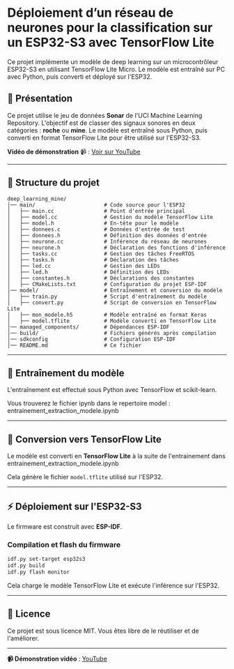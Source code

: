 # Déploiement d’un réseau de neurones pour la classification sur un ESP32-S3 avec TensorFlow Lite

Ce projet implémente un modèle de deep learning sur un microcontrôleur ESP32-S3 en utilisant TensorFlow Lite Micro. 
Le modèle est entraîné sur PC avec Python, puis converti et déployé sur l'ESP32.

## 📌 Présentation

Ce projet utilise le jeu de données **Sonar** de l'UCI Machine Learning Repository.
L'objectif est de classer des signaux sonores en deux catégories : **roche** ou **mine**.
Le modèle est entraîné sous Python, puis converti en format TensorFlow Lite pour être utilisé sur l'ESP32-S3.

**Vidéo de démonstration** 📹 : [Voir sur YouTube](https://www.youtube.com/watch?v=eMNCVg_wVUQ)

---

## 📁 Structure du projet

```
deep_learning_mine/
│── main/                      # Code source pour l'ESP32
│   ├── main.cc                # Point d'entrée principal
│   ├── model.cc               # Gestion du modèle TensorFlow Lite
│   ├── model.h                # En-tête pour le modèle
│   ├── donnees.c              # Données d'entrée de test
│   ├── donnees.h              # Définition des données d'entrée
│   ├── neurone.cc             # Inférence du réseau de neurones
│   ├── neurone.h              # Déclaration des fonctions d'inférence
│   ├── tasks.cc               # Gestion des tâches FreeRTOS
│   ├── tasks.h                # Déclaration des tâches
│   ├── led.cc                 # Gestion des LEDs
│   ├── led.h                  # Définition des LEDs
│   ├── constantes.h           # Déclarations des constantes
│   ├── CMakeLists.txt         # Configuration du projet ESP-IDF
│── model/                     # Entraînement et conversion du modèle
│   ├── train.py               # Script d'entraînement du modèle
│   ├── convert.py             # Script de conversion en TensorFlow Lite
│   ├── mon_modele.h5          # Modèle entraîné en format Keras
│   ├── model.tflite           # Modèle converti en TensorFlow Lite
│── managed_components/        # Dépendances ESP-IDF
│── build/                     # Fichiers générés après compilation
│── sdkconfig                  # Configuration ESP-IDF
│── README.md                  # Ce fichier
```

---

## 🚀 Entraînement du modèle

L'entraînement est effectué sous Python avec TensorFlow et scikit-learn.

Vous trouverez le fichier ipynb dans le repertoire model : 
entrainement_extraction_modele.ipynb

---

## 🔄 Conversion vers TensorFlow Lite

Le modèle est converti en **TensorFlow Lite** à la suite de l'entrainement dans entrainement_extraction_modele.ipynb

Cela génère le fichier `model.tflite` utilisé sur l'ESP32.

---

## ⚡ Déploiement sur l'ESP32-S3

Le firmware est construit avec **ESP-IDF**. 

### Compilation et flash du firmware

```sh
idf.py set-target esp32s3
idf.py build
idf.py flash monitor
```

Cela charge le modèle TensorFlow Lite et exécute l'inférence sur l'ESP32.

---

## 📜 Licence

Ce projet est sous licence MIT. Vous êtes libre de le réutiliser et de l'améliorer.

---

**📹 Démonstration vidéo** : [YouTube](https://www.youtube.com/watch?v=eMNCVg_wVUQ)
